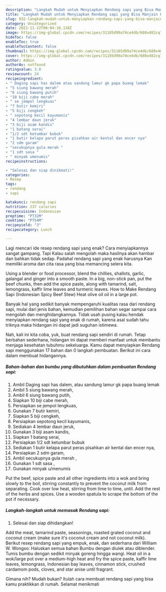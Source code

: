```yaml
---
description: "Langkah Mudah untuk Menyiapkan Rendang sapi yang Bisa Manjain Lidah "
title: "Langkah Mudah untuk Menyiapkan Rendang sapi yang Bisa Manjain Lidah "
slug: 932-langkah-mudah-untuk-menyiapkan-rendang-sapi-yang-bisa-manjain-lidah
category: Uncategorized
date: 2022-11-22T00:04:18.138Z
image: https://img-global.cpcdn.com/recipes/31185d99a74ce4db/680x482cq70/rendang-sapi-foto-resep-utama.jpg
hideToc: false
enableToc: true
enableTocContent: false
thumbnail: https://img-global.cpcdn.com/recipes/31185d99a74ce4db/680x482cq70/rendang-sapi-foto-resep-utama.jpg
cover: https://img-global.cpcdn.com/recipes/31185d99a74ce4db/680x482cq70/rendang-sapi-foto-resep-utama.jpg
author: Admin
authorAv: notfound
ratingvalue: 3.8
reviewcount: 24
recipeingredient:
- " Daging sapi has dalem atau sandung lamur gk papa buang lemak"
- "5 siung bawang merah"
- "6 siung bawang putih"
- "10 biji cabe merah"
- " se jempol lengkuas"
- "7 butir kemiri"
- "5 biji cengkeh"
- " sepotong kecil kayumanis"
- "4 lembar daun jeruk"
- "3 biji asam kandis"
- "1 batang serai"
- "1/2 sdt ketumbar bubuk"
- "1 butir kelapa parut peras pisahkan air kental dan encer nya"
- "2 sdm garam"
- "secukupnya gula merah "
- "1 sdt sasa "
- " minyak umenumis"
recipeinstructions:

- "Selesai dan siap dinikmati!"
categories:
- Resep
tags:
- rendang
- sapi

katakunci: rendang sapi 
nutrition: 237 calories
recipecuisine: Indonesian
preptime: "PT32M"
cooktime: "PT54M"
recipeyield: "3"
recipecategory: Lunch

---
```



Lagi mencari ide resep rendang sapi yang enak? Cara menyiapkannya sangat gampang. Tapi Kalau salah mengolah maka hasilnya akan hambar dan bahkan tidak sedap. Padahal rendang sapi yang enak harusnya Kan memiliki aroma dan cita rasa yang bisa memancing selera kita.


Using a blender or food processor, blend the chillies, shallots, garlic, galangal and ginger into a smooth paste. In a big, non-stick pan, put the beef chunks, then add the spice paste, along with tamarind, salt, lemongrass, kaffir lime leaves and turmeric leaves. How to Make Rendang Sapi (Indonesian Spicy Beef Stew) Heat olive oil oil in a large pot.

Banyak hal yang sedikit banyak mempengaruhi kualitas rasa dari rendang sapi, mulai dari jenis bahan, kemudian pemilihan bahan segar sampai cara mengolah dan menghidangkannya. Tidak usah pusing kalau hendak menyiapkan rendang sapi yang enak di rumah, karena asal sudah tahu triknya maka hidangan ini dapat jadi suguhan istimewa.


Nah, kali ini kita coba, yuk, buat rendang sapi sendiri di rumah. Tetap berbahan sederhana, hidangan ini dapat memberi manfaat untuk membantu menjaga kesehatan tubuhmu sekeluarga. Kamu dapat menyiapkan Rendang sapi menggunakan 17 bahan dan 0 langkah pembuatan. Berikut ini cara dalam membuat hidangannya.

<!--inarticleads1-->

##### Bahan-bahan dan bumbu yang dibutuhkan dalam pembuatan Rendang sapi:

1. Ambil  Daging sapi has dalem, atau sandung lamur gk papa buang lemak
1. Ambil 5 siung bawang merah,
1. Ambil 6 siung bawang putih,
1. Siapkan 10 biji cabe merah,
1. Persiapkan  se jempol lengkuas,
1. Gunakan 7 butir kemiri,
1. Siapkan 5 biji cengkeh,
1. Persiapkan  sepotong kecil kayumanis,
1. Sediakan 4 lembar daun jeruk,
1. Gunakan 3 biji asam kandis,
1. Siapkan 1 batang serai,
1. Persiapkan 1/2 sdt ketumbar bubuk
1. Sediakan 1 butir kelapa parut peras pisahkan air kental dan encer nya,
1. Persiapkan 2 sdm garam,
1. Ambil secukupnya gula merah ,
1. Gunakan 1 sdt sasa ,
1. Gunakan  minyak u/menumis


Put the beef, spice paste and all other ingredients into a wok and bring slowly to the boil, stirring constantly to prevent the coconut milk from separating. Cook over low heat, stirring from time to time, until. Add the rest of the herbs and spices. Use a wooden spatula to scrape the bottom of the pot if necessary. 

<!--inarticleads2-->

##### Langkah-langkah untuk memasak Rendang sapi:


1. Selesai dan siap dihidangkan!

Add the meat, tamarind paste, seasonings, roasted grated coconut and coconut cream (make sure it&#39;s coconut cream and not coconut milk). Berikut resep rendang sapi yang empuk, enak, dan sederhana dari William W. Wongso: Haluskan semua bahan Bumbu dengan diulek atau diblender. Tumis bumbu dengan sedikit minyak goreng hingga wangi. Heat oil in a wok/large pot over a medium-high heat and fry the spice paste, kaffir lime leaves, lemongrass, Indonesian bay leaves, cinnamon stick, crushed cardamom pods, cloves, and star anise until fragrant. 

Gimana nih? Mudah bukan? Itulah cara membuat rendang sapi yang bisa kamu praktikkan di rumah. Selamat menikmati
